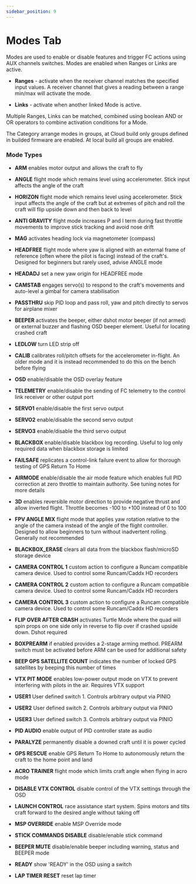 ```yaml
---
sidebar_position: 9
---
```


# Modes Tab

Modes are used to enable or disable features and trigger FC actions using AUX channels switches. Modes are enabled
when Ranges or Links are active.

- **Ranges** - activate when the receiver channel matches the specified input values. A receiver channel that gives a reading between a range min/max will activate the mode.

- **Links** - activate when another linked Mode is active.

Multiple Ranges, Links can be matched, combined using boolean AND or OR operators to combine activation conditions for a Mode.

The Category arrange modes in groups, at Cloud build only groups defined in builded firmware are enabled. At local build all groups are enabled.

### Mode Types

- **ARM** enables motor output and allows the craft to fly

- **ANGLE** flight mode which remains level using accelerometer. Stick input affects the angle of the craft

- **HORIZON** flight mode which remains level using accelerometer. Stick input affects the angle of the craft but at extremes of pitch and roll the craft will flip upside down and then back to level

- **ANTI GRAVITY** flight mode increases P and I term during fast throttle movements to improve stick tracking and avoid nose drift

- **MAG** activates heading lock via magnetometer (compass)

- **HEADFREE** flight mode where yaw is aligned with an external frame of reference (often where the pilot is facing) instead of the craft's. Designed for beginners but rarely used, advise ANGLE mode

- **HEADADJ** set a new yaw origin for HEADFREE mode

- **CAMSTAB** engages servo(s) to respond to the craft's movements and auto-level a gimbal for camera stabilisation

- **PASSTHRU** skip PID loop and pass roll, yaw and pitch directly to servos for airplane mixer

- **BEEPER** activates the beeper, either dshot motor beeper (if not armed) or external buzzer and flashing OSD beeper element. Useful for locating crashed craft

- **LEDLOW** turn LED strip off

- **CALIB** calibrates roll/pitch offsets for the accelerometer in-flight. An older mode and it is instead recommended to do this on the bench before flying

- **OSD** enable/disable the OSD overlay feature

- **TELEMETRY** enable/disable the sending of FC telemetry to the control link receiver or other output port

- **SERVO1** enable/disable the first servo output

- **SERVO2** enable/disable the second servo output

- **SERVO3** enable/disable the third servo output

- **BLACKBOX** enable/disable blackbox log recording. Useful to log only required data when blackbox storage is limited

- **FAILSAFE** replicates a control-link failure event to allow for thorough testing of GPS Return To Home

- **AIRMODE** enable/disable the air mode feature which enables full PID correction at zero throttle to maintain authority. See tuning notes for more details

- **3D** enables reversible motor direction to provide negative thrust and allow inverted flight. Throttle becomes -100 to +100 instead of 0 to 100

- **FPV ANGLE MIX** flight mode that applies yaw rotation relative to the angle of the camera instead of the angle of the flight controller. Designed to allow beginners to turn without inadvertent rolling. Generally not recommended

- **BLACKBOX_ERASE** clears all data from the blackbox flash/microSD storage device

- **CAMERA CONTROL 1** custom action to configure a Runcam compatible camera device. Used to control some Runcam/Caddx HD recorders

- **CAMERA CONTROL 2** custom action to configure a Runcam compatible camera device. Used to control some Runcam/Caddx HD recorders

- **CAMERA CONTROL 3** custom action to configure a Runcam compatible camera device. Used to control some Runcam/Caddx HD recorders

- **FLIP OVER AFTER CRASH** activates Turtle Mode where the quad will spin props on one side only in reverse to flip over if crashed upside down. Dshot required

- **BOXPREARM** if enabled provides a 2-stage arming method. PREARM switch must be activated before ARM can be used for additional safety

- **BEEP GPS SATELLITE COUNT** indicates the number of locked GPS satellites by beeping this number of times

- **VTX PIT MODE** enables low-power output mode on VTX to prevent interfering with pilots in the air. Requires VTX support

- **USER1** User defined switch 1. Controls arbitrary output via PINIO

- **USER2** User defined switch 2. Controls arbitrary output via PINIO

- **USER3** User defined switch 3. Controls arbitrary output via PINIO

- **PID AUDIO** enable output of PID controller state as audio

- **PARALYZE** permanently disable a downed craft until it is power cycled

- **GPS RESCUE** enable GPS Return To Home to autonomously return the craft to the home point and land

- **ACRO TRAINER** flight mode which limits craft angle when flying in acro mode

- **DISABLE VTX CONTROL** disable control of the VTX settings through the OSD

- **LAUNCH CONTROL** race assistance start system. Spins motors and tilts craft forward to the desired angle without taking off

- **MSP OVERRIDE** enable MSP Override mode

- **STICK COMMANDS DISABLE** disable/enable stick command

- **BEEPER MUTE** disable/enable beeper including warning, status and BEEPER mode

- **READY** show 'READY' in the OSD using a switch

- **LAP TIMER RESET** reset lap timer
